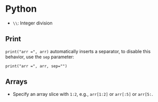 # Python

- `\\`: Integer division

## Print

`print("arr =", arr)` automatically inserts a separator, to disable this behavior, use the `sep` parameter:

    print("arr =", arr, sep="")

## Arrays

- Specify an array slice with `1:2`, e.g., `arr[1:2]` or `arr[:5]` or `arr[5:`.
